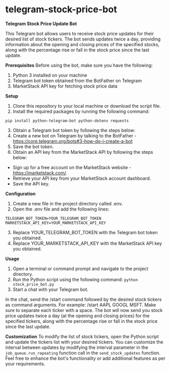 # telegram-stock-price-bot
**Telegram Stock Price Update Bot**

This Telegram bot allows users to receive stock price updates for their desired list of stock tickers. The bot sends updates twice a day, providing information about the opening and closing prices of the specified stocks, along with the percentage rise or fall in the stock price since the last update.

**Prerequisites**
Before using the bot, make sure you have the following:
1. Python 3 installed on your machine
2. Telegram bot token obtained from the BotFather on Telegram
3. MarketStack API key for fetching stock price data
   
**Setup**
1. Clone this repository to your local machine or download the script file.
2. Install the required packages by running the following command:
```
pip install python-telegram-bot python-dotenv requests
```
3. Obtain a Telegram bot token by following the steps below:
4. Create a new bot on Telegram by talking to the BotFather - https://core.telegram.org/bots#3-how-do-i-create-a-bot
5. Save the bot token.
6. Obtain an API key from the MarketStack API by following the steps below:
- Sign up for a free account on the MarketStack website - https://marketstack.com/.
- Retrieve your API key from your MarketStack account dashboard.
- Save the API key.

**Configuration**
1. Create a new file in the project directory called .env.
2. Open the .env file and add the following lines:
```
TELEGRAM_BOT_TOKEN=YOUR_TELEGRAM_BOT_TOKEN
MARKETSTACK_API_KEY=YOUR_MARKETSTACK_API_KEY
```
3. Replace YOUR_TELEGRAM_BOT_TOKEN with the Telegram bot token you obtained.
4. Replace YOUR_MARKETSTACK_API_KEY with the MarketStack API key you obtained.

**Usage**
1. Open a terminal or command prompt and navigate to the project directory.
2. Run the Python script using the following command:
```python stock_price_bot.py```
3. Start a chat with your Telegram bot.

In the chat, send the /start command followed by the desired stock tickers as command arguments. For example: /start AAPL GOOGL MSFT. Make sure to separate each ticker with a space.
The bot will now send you stock price updates twice a day (at the opening and closing prices) for the specified tickers, along with the percentage rise or fall in the stock price since the last update.

**Customization**
To modify the list of stock tickers, open the Python script and update the tickers list with your desired tickers.
You can customize the interval between updates by modifying the interval parameter in the ```job_queue.run_repeating``` function call in the ```send_stock_updates``` function.
Feel free to enhance the bot's functionality or add additional features as per your requirements.
